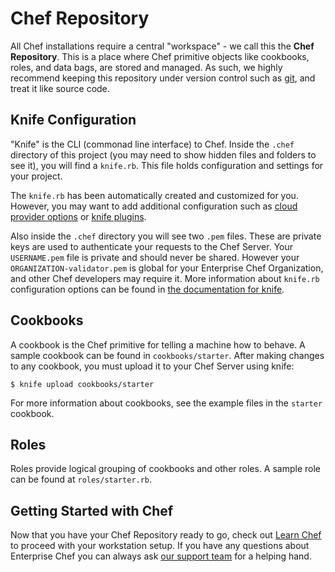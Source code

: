 Chef Repository
===============
All Chef installations require a central "workspace" - we call this the **Chef Repository**. This is a place where Chef primitive objects like cookbooks, roles, and data bags, are stored and managed. As such, we highly recommend keeping this repository under version control such as [git](http://git-scm.org), and treat it like source code.

Knife Configuration
-------------------
"Knife" is the CLI (commonad line interface) to Chef. Inside the `.chef` directory of this project (you may need to show hidden files and folders to see it), you will find a `knife.rb`. This file holds configuration and settings for your project.

The `knife.rb` has been automatically created and customized for you. However, you may want to add additional configuration such as [cloud provider options](http://docs.opscode.com/plugin_knife.html) or [knife plugins](http://docs.opscode.com/plugin_knife_custom.html).

Also inside the `.chef` directory you will see two `.pem` files. These are private keys are used to authenticate your requests to the Chef Server. Your `USERNAME.pem` file is private and should never be shared. However your `ORGANIZATION-validator.pem` is global for your Enterprise Chef Organization, and other Chef developers may require it. More information about `knife.rb` configuration options can be found in [the documentation for knife](http://docs.opscode.com/config_rb_knife.html).

Cookbooks
---------
A cookbook is the Chef primitive for telling a machine how to behave. A sample cookbook can be found in `cookbooks/starter`. After making changes to any cookbook, you must upload it to your Chef Server using knife:

    $ knife upload cookbooks/starter

For more information about cookbooks, see the example files in the `starter` cookbook.

Roles
-----
Roles provide logical grouping of cookbooks and other roles. A sample role can be found at `roles/starter.rb`.

Getting Started with Chef
-------------------------
Now that you have your Chef Repository ready to go, check out [Learn Chef](https://learnchef.opscode.com/quickstart/workstation-setup/) to proceed with your workstation setup. If you have any questions about Enterprise Chef you can always ask [our support team](https://www.opscode.com/support/tickets/new) for a helping hand.
